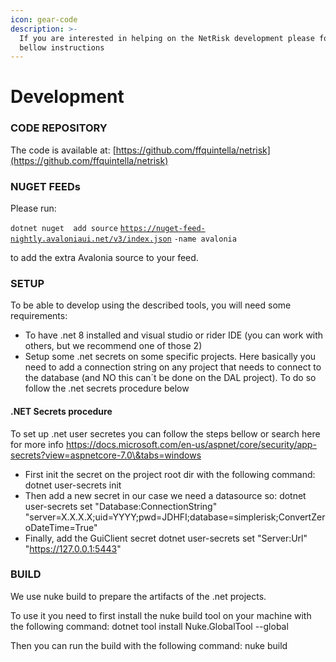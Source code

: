 ```yaml
---
icon: gear-code
description: >-
  If you are interested in helping on the NetRisk development please follow the
  bellow instructions
---
```


# Development

### CODE REPOSITORY

The code is available at: [https://github.com/ffquintella/netrisk](https://github.com/ffquintella/netrisk)

### NUGET FEEDs

Please run:

&#x20;`dotnet nuget  add source` [`https://nuget-feed-nightly.avaloniaui.net/v3/index.json`](https://nuget-feed-nightly.avaloniaui.net/v3/index.json) `-name avalonia`&#x20;

to add the extra Avalonia source to your feed.

### SETUP

To be able to develop using the described tools, you will need some requirements:

* To have .net 8 installed and visual studio or rider IDE (you can work with others, but we recommend one of those 2)
* Setup some .net secrets on some specific projects. Here basically you need to add a connection string on any project that needs to connect to the database (and NO this can´t be done on the DAL project). To do so follow the .net secrets procedure below

#### .NET Secrets procedure

To set up .net user secretes you can follow the steps bellow or search here for more info https://docs.microsoft.com/en-us/aspnet/core/security/app-secrets?view=aspnetcore-7.0\&tabs=windows

* First init the secret on the project root dir with the following command: dotnet user-secrets init
* Then add a new secret in our case we need a datasource so: dotnet user-secrets set "Database:ConnectionString" "server=X.X.X.X;uid=YYYY;pwd=JDHFI;database=simplerisk;ConvertZeroDateTime=True"
* Finally, add the GuiClient secret dotnet user-secrets set "Server:Url" "https://127.0.0.1:5443"

### BUILD

We use nuke build to prepare the artifacts of the .net projects.

To use it you need to first install the nuke build tool on your machine with the following command: dotnet tool install Nuke.GlobalTool --global

Then you can run the build with the following command: nuke build
